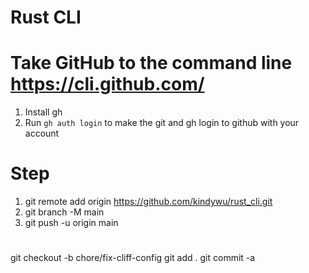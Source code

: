 # Rust CLI

# Take GitHub to the command line https://cli.github.com/
1. Install gh 
2. Run `gh auth login` to make the git and gh login to github with your account

# Step
1. git remote add origin https://github.com/kindywu/rust_cli.git
2. git branch -M main
3. git push -u origin main

# 
git checkout -b chore/fix-cliff-config
git add .
git commit -a